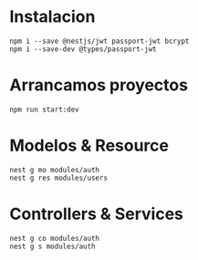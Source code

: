 # Instalacion
```
npm i --save @nestjs/jwt passport-jwt bcrypt
npm i --save-dev @types/passport-jwt
```

# Arrancamos proyectos
```
npm run start:dev
```
# Modelos & Resource
```
nest g mo modules/auth
nest g res modules/users
```
# Controllers & Services
```
nest g co modules/auth
nest g s modules/auth
```
